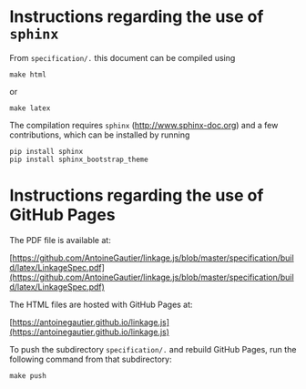 # Instructions regarding the use of `sphinx`

From `specification/.` this document can be compiled  using

```
make html
```
or
```
make latex
```

The compilation requires `sphinx` (http://www.sphinx-doc.org) and a few contributions, which can be installed by running

```
pip install sphinx
pip install sphinx_bootstrap_theme
```

# Instructions regarding the use of GitHub Pages

The PDF file is available at:

[https://github.com/AntoineGautier/linkage.js/blob/master/specification/build/latex/LinkageSpec.pdf](https://github.com/AntoineGautier/linkage.js/blob/master/specification/build/latex/LinkageSpec.pdf)

The HTML files are hosted with GitHub Pages at:

[https://antoinegautier.github.io/linkage.js](https://antoinegautier.github.io/linkage.js)

To push the subdirectory `specification/.` and rebuild GitHub Pages, run the following command from that subdirectory:

```
make push
```
